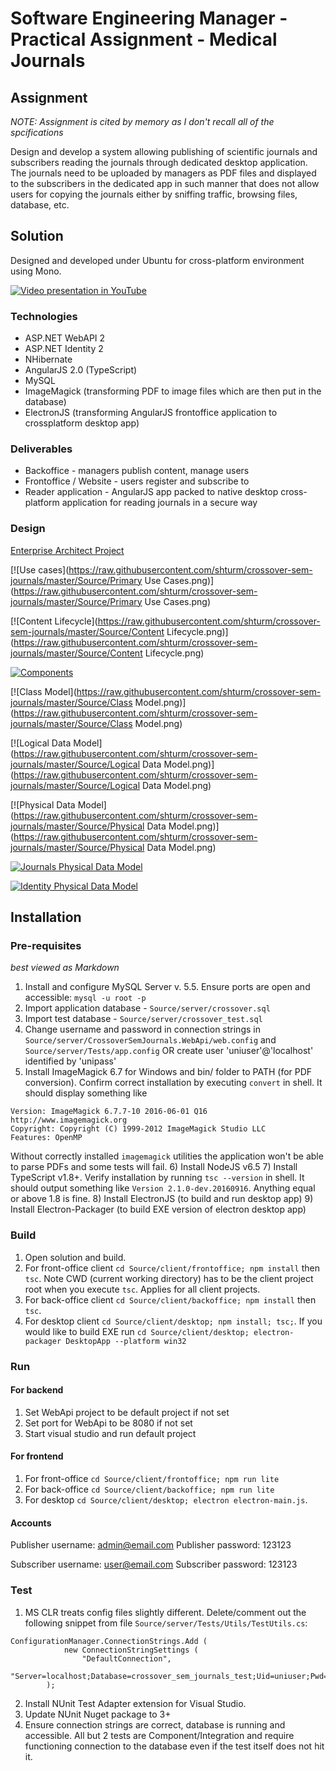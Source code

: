 # Software Engineering Manager - Practical Assignment - Medical Journals

## Assignment
*NOTE: Assignment is cited by memory as I don't recall all of the spcifications*

Design and develop a system allowing publishing of scientific journals and subscribers reading the journals through dedicated desktop application. The journals need to be uploaded by managers as PDF files and displayed to the subscribers in the dedicated app in such manner that does not allow users for copying the journals either by sniffing traffic, browsing files, database, etc.

## Solution

Designed and developed under Ubuntu for cross-platform environment using Mono.

[![Video presentation in YouTube](https://raw.githubusercontent.com/shturm/crossover-sem-journals/master/Source/youtube.png)](https://www.youtube.com/watch?v=EEM_8C3mjeo)

### Technologies

* ASP.NET WebAPI 2
* ASP.NET Identity 2
* NHibernate
* AngularJS 2.0 (TypeScript)
* MySQL
* ImageMagick (transforming PDF to image files which are then put in the database)
* ElectronJS (transforming AngularJS frontoffice application to crossplatform desktop app)

### Deliverables

* Backoffice - managers publish content, manage users
* Frontoffice / Website - users register and subscribe to
* Reader application - AngularJS app packed to native desktop cross-platform application for reading journals in a secure way

### Design

[Enterprise Architect Project](https://raw.githubusercontent.com/shturm/crossover-sem-journals/master/Source/CrossoverMedicalJournalsArchicteture.eap)

[![Use cases](https://raw.githubusercontent.com/shturm/crossover-sem-journals/master/Source/Primary Use Cases.png)](https://raw.githubusercontent.com/shturm/crossover-sem-journals/master/Source/Primary Use Cases.png)

[![Content Lifecycle](https://raw.githubusercontent.com/shturm/crossover-sem-journals/master/Source/Content Lifecycle.png)](https://raw.githubusercontent.com/shturm/crossover-sem-journals/master/Source/Content Lifecycle.png)

[![Components](https://raw.githubusercontent.com/shturm/crossover-sem-journals/master/Source/Components.png)](https://raw.githubusercontent.com/shturm/crossover-sem-journals/master/Source/Components.png)

[![Class Model](https://raw.githubusercontent.com/shturm/crossover-sem-journals/master/Source/Class Model.png)](https://raw.githubusercontent.com/shturm/crossover-sem-journals/master/Source/Class Model.png)

[![Logical Data Model](https://raw.githubusercontent.com/shturm/crossover-sem-journals/master/Source/Logical Data Model.png)](https://raw.githubusercontent.com/shturm/crossover-sem-journals/master/Source/Logical Data Model.png)

[![Physical Data Model](https://raw.githubusercontent.com/shturm/crossover-sem-journals/master/Source/Physical Data Model.png)](https://raw.githubusercontent.com/shturm/crossover-sem-journals/master/Source/Physical Data Model.png)

[![Journals Physical Data Model](https://raw.githubusercontent.com/shturm/crossover-sem-journals/master/Source/JournalPDM.png)](https://raw.githubusercontent.com/shturm/crossover-sem-journals/master/Source/JournalPDM.png)

[![Identity Physical Data Model](https://raw.githubusercontent.com/shturm/crossover-sem-journals/master/Source/IdentityPDM.png)](https://raw.githubusercontent.com/shturm/crossover-sem-journals/master/Source/IdentityPDM.png)


## Installation

### Pre-requisites
*best viewed as Markdown*

1) Install and configure MySQL Server v. 5.5. Ensure ports are open and accessible: `mysql -u root -p`
2) Import application database - `Source/server/crossover.sql`
3) Import test database - `Source/server/crossover_test.sql`
4) Change username and password in connection strings in `Source/server/CrossoverSemJournals.WebApi/web.config` and `Source/server/Tests/app.config` OR create user 'uniuser'@'localhost' identified by 'unipass'
5) Install ImageMagick 6.7 for Windows and bin/ folder to PATH (for PDF conversion). Confirm correct installation by executing `convert` in shell. It should display something like 
```
Version: ImageMagick 6.7.7-10 2016-06-01 Q16 http://www.imagemagick.org
Copyright: Copyright (C) 1999-2012 ImageMagick Studio LLC
Features: OpenMP
```
Without correctly installed `imagemagick` utilities the application won't be able to parse PDFs and some tests will fail.
6) Install NodeJS v6.5
7) Install TypeScript v1.8+. Verify installation by running `tsc --version` in shell. It should output something like `Version 2.1.0-dev.20160916`. Anything equal or above 1.8 is fine.
8) Install ElectronJS (to build and run desktop app)
9) Install Electron-Packager (to build EXE version of electron desktop app)

### Build

1) Open solution and build.
2) For front-office client `cd Source/client/frontoffice; npm install` then `tsc`. Note CWD (current working directory) has to be the client project root when you execute `tsc`. Applies for all client projects.
3) For back-office client `cd Source/client/backoffice; npm install` then `tsc`. 
4) For desktop client `cd Source/client/desktop; npm install; tsc;`. If you would like to build EXE run `cd Source/client/desktop; electron-packager DesktopApp --platform win32`

### Run

#### For backend
1) Set WebApi project to be default project if not set
2) Set port for WebApi to be 8080 if not set 
3) Start visual studio and run default project

#### For frontend
1) For front-office `cd Source/client/frontoffice; npm run lite`
2) For back-office `cd Source/client/backoffice; npm run lite`
3) For desktop `cd Source/client/desktop; electron electron-main.js`.

#### Accounts

Publisher username: admin@email.com
Publisher password: 123123

Subscriber username: user@email.com
Subscriber password: 123123

### Test

1) MS CLR treats config files slightly different. Delete/comment out the following snippet from file `Source/server/Tests/Utils/TestUtils.cs`:
```
ConfigurationManager.ConnectionStrings.Add (
			new ConnectionStringSettings (
				"DefaultConnection",
				"Server=localhost;Database=crossover_sem_journals_test;Uid=uniuser;Pwd=unipass;")
		);
```

2) Install NUnit Test Adapter extension for Visual Studio.
3) Update NUnit Nuget package to 3+
4) Ensure connection strings are correct, database is running and accessible. All but 2 tests are Component/Integration and require functioning connection to the database even if the test itself does not hit it.